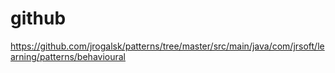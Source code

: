 # github

https://github.com/jrogalsk/patterns/tree/master/src/main/java/com/jrsoft/learning/patterns/behavioural
